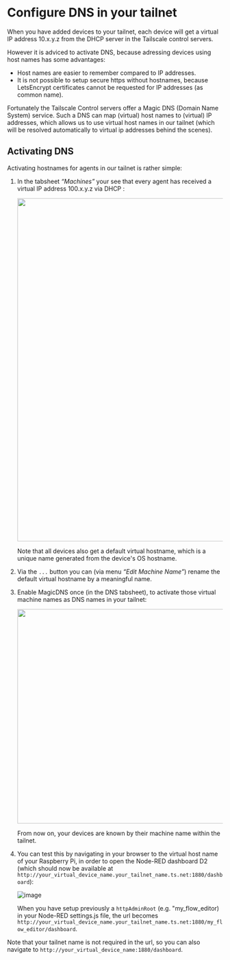 # Configure DNS in your tailnet
When you have added devices to your tailnet, each device will get a virtual IP address 10.x.y.z from the DHCP server in the Tailscale control servers.  

However it is adviced to activate DNS, because adressing devices using host names has some advantages:
+ Host names are easier to remember compared to IP addresses.
+ It is not possible to setup secure https without hostnames, because LetsEncrypt certificates cannot be requested for IP addresses (as common name).

Fortunately the Tailscale Control servers offer a Magic DNS (Domain Name System) service.  Such a DNS can map (virtual) host names to (virtual) IP addresses, which allows us to use virtual host names in our tailnet (which will be resolved automatically to virtual ip addresses behind the scenes).

## Activating DNS
Activating hostnames for agents in our tailnet is rather simple:
1. In the tabsheet *“Machines”* your see that every agent has received a virtual IP address 100.x.y.z via DHCP :

   <img src="https://github.com/bartbutenaers/Node-RED-security-basics/assets/14224149/153777f7-5822-4782-9ba6-8298828800ab" width="800">

   Note that all devices also get a default virtual hostname, which is a unique name generated from the device's OS hostname.
 
2. Via the `...` button you can (via menu *“Edit Machine Name”*) rename the default virtual hostname by a meaningful name.

3. Enable MagicDNS once (in the DNS tabsheet), to activate those virtual machine names as DNS names in your tailnet:

   <img src="https://github.com/bartbutenaers/Node-RED-security-basics/assets/14224149/28820a23-31c9-436d-835c-c0061e0dc595" width="500">

   From now on, your devices are known by their machine name within the tailnet.

4. You can test this by navigating in your browser to the virtual host name of your Raspberry Pi, in order to open the Node-RED dashboard D2 (which should now be available at `http://your_virtual_device_name.your_tailnet_name.ts.net:1880/dashboard`):

   ![image](https://github.com/user-attachments/assets/14f6e307-38ac-4dee-b1e8-f366609f725a)

   When you have setup previously a `httpAdminRoot` (e.g. "my_flow_editor) in your Node-RED settings.js file, the url becomes `http://your_virtual_device_name.your_tailnet_name.ts.net:1880/my_flow_editor/dashboard`.

Note that your tailnet name is not required in the url, so you can also navigate to `http://your_virtual_device_name:1880/dashboard`.
